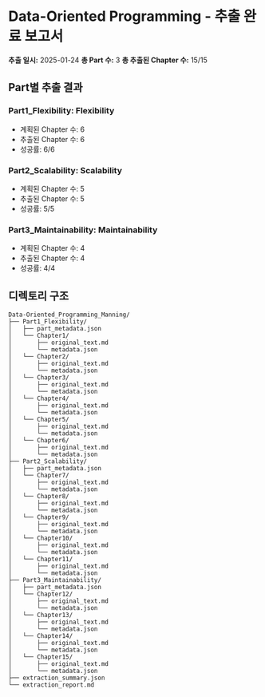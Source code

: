# Data-Oriented Programming - 추출 완료 보고서

**추출 일시:** 2025-01-24
**총 Part 수:** 3
**총 추출된 Chapter 수:** 15/15

## Part별 추출 결과

### Part1_Flexibility: Flexibility
- 계획된 Chapter 수: 6
- 추출된 Chapter 수: 6
- 성공률: 6/6

### Part2_Scalability: Scalability
- 계획된 Chapter 수: 5
- 추출된 Chapter 수: 5
- 성공률: 5/5

### Part3_Maintainability: Maintainability
- 계획된 Chapter 수: 4
- 추출된 Chapter 수: 4
- 성공률: 4/4

## 디렉토리 구조

```
Data-Oriented_Programming_Manning/
├── Part1_Flexibility/
│   ├── part_metadata.json
│   └── Chapter1/
│       ├── original_text.md
│       └── metadata.json
│   └── Chapter2/
│       ├── original_text.md
│       └── metadata.json
│   └── Chapter3/
│       ├── original_text.md
│       └── metadata.json
│   └── Chapter4/
│       ├── original_text.md
│       └── metadata.json
│   └── Chapter5/
│       ├── original_text.md
│       └── metadata.json
│   └── Chapter6/
│       ├── original_text.md
│       └── metadata.json
├── Part2_Scalability/
│   ├── part_metadata.json
│   └── Chapter7/
│       ├── original_text.md
│       └── metadata.json
│   └── Chapter8/
│       ├── original_text.md
│       └── metadata.json
│   └── Chapter9/
│       ├── original_text.md
│       └── metadata.json
│   └── Chapter10/
│       ├── original_text.md
│       └── metadata.json
│   └── Chapter11/
│       ├── original_text.md
│       └── metadata.json
├── Part3_Maintainability/
│   ├── part_metadata.json
│   └── Chapter12/
│       ├── original_text.md
│       └── metadata.json
│   └── Chapter13/
│       ├── original_text.md
│       └── metadata.json
│   └── Chapter14/
│       ├── original_text.md
│       └── metadata.json
│   └── Chapter15/
│       ├── original_text.md
│       └── metadata.json
├── extraction_summary.json
└── extraction_report.md
```
